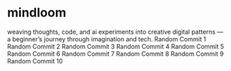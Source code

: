 # mindloom
weaving thoughts, code, and ai experiments into creative digital patterns — a beginner’s journey through imagination and tech.
Random Commit 1
Random Commit 2
Random Commit 3
Random Commit 4
Random Commit 5
Random Commit 6
Random Commit 7
Random Commit 8
Random Commit 9
Random Commit 10
